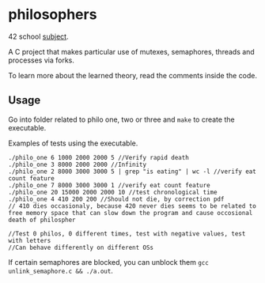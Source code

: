 # philosophers

42 school [subject](https://cdn.intra.42.fr/pdf/pdf/68462/en.subject.pdf).

A C project that makes particular use of mutexes, semaphores, threads and processes via forks.

To learn more about the learned theory, read the comments inside the code.

## Usage 

Go into folder related to philo one, two or three and `make` to create the executable.

Examples of tests using the executable.
```
./philo_one 6 1000 2000 2000 5 //Verify rapid death
./philo_one 3 8000 2000 2000 //Infinity
./philo_one 2 8000 3000 3000 5 | grep "is eating" | wc -l //verify eat count feature
./philo_one 7 8000 3000 3000 1 //verify eat count feature
./philo_one 20 15000 2000 2000 10 //test chronological time
./philo_one 4 410 200 200 //Should not die, by correction pdf 
// 410 dies occasionaly, because 420 never dies seems to be related to free memory space that can slow down the program and cause occosional death of philospher

//Test 0 philos, 0 different times, test with negative values, test with letters
//Can behave differently on different OSs
```

If certain semaphores are blocked, you can unblock them `gcc unlink_semaphore.c && ./a.out`.
